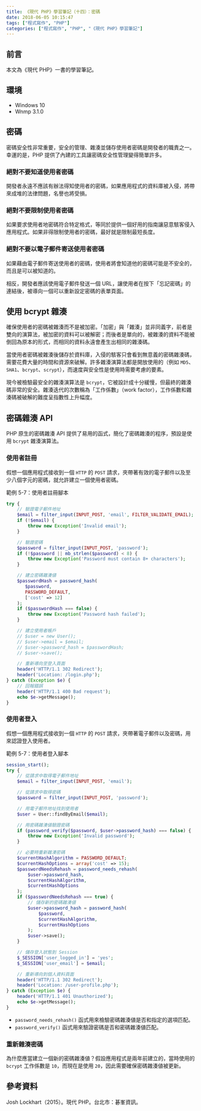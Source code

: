 ```yaml
---
title: 《現代 PHP》學習筆記（十四）：密碼
date: 2018-06-05 10:15:47
tags: ["程式寫作", "PHP"]
categories: ["程式寫作", "PHP", "《現代 PHP》學習筆記"]
---
```


## 前言
本文為《現代 PHP》一書的學習筆記。

## 環境
- Windows 10
- Wnmp 3.1.0

## 密碼
密碼安全性非常重要，安全的管理、雜湊並儲存使用者密碼是開發者的職責之一。幸運的是，PHP 提供了內建的工具讓密碼安全性管理變得簡單許多。

### 絕對不要知道使用者密碼
開發者永遠不應該有辦法得知使用者的密碼，如果應用程式的資料庫被入侵，將帶來成堆的法律問題，名譽也將受損。

### 絕對不要限制使用者密碼
如果要求使用者地密碼符合特定格式，等同於提供一個好用的指南讓惡意駭客侵入應用程式。如果非得限制使用者的密碼，最好就是限制最短長度。

### 絕對不要以電子郵件寄送使用者密碼
如果藉由電子郵件寄送使用者的密碼，使用者將會知道他的密碼可能是不安全的，而且是可以被知道的。

相反，開發者應該使用電子郵件發送一個 URL，讓使用者在按下「忘記密碼」的連結後，被導向一個可以重新設定密碼的表單頁面。

## 使用 bcrypt 雜湊
確保使用者的密碼被雜湊而不是被加密。「加密」與「雜湊」並非同義字，前者是雙向的演算法，被加密的資料可以被解密；而後者是單向的，被雜湊的資料不能被倒回為原本的形式，而相同的資料永遠會產生出相同的雜湊碼。

當使用者密碼被雜湊後儲存於資料庫，入侵的駭客只會看到無意義的密碼雜湊碼，需要花費大量的時間和資源來破解。許多雜湊演算法都是開放使用的（例如 `MD5`、`SHA1`、`bcrypt`、`scrypt`），而速度與安全性是使用時需要考慮的要素。

現今被檢驗最安全的雜湊演算法是 `bcrypt`，它被設計成十分緩慢，但最終的雜湊碼非常的安全。雜湊迭代的次數稱為「工作係數」（work factor），工作係數和雜湊碼被破解的難度呈指數性上升幅度。

## 密碼雜湊 API
PHP 原生的密碼雜湊 API 提供了易用的函式，簡化了密碼雜湊的程序，預設是使用 `bcrypt` 雜湊演算法。

### 使用者註冊
假想一個應用程式接收到一個 `HTTP` 的 `POST` 請求，夾帶著有效的電子郵件以及至少八個字元的密碼，就允許建立一個使用者密碼。

範例 5-7：使用者註冊腳本
```PHP
try {
    // 驗證電子郵件地址
    $email = filter_input(INPUT_POST, 'email', FILTER_VALIDATE_EMAIL);
    if (!$email) {
        throw new Exception('Invalid email');
    }

    // 驗證密碼
    $password = filter_input(INPUT_POST, 'password');
    if (!$password || mb_strlen($password) < 8) {
        throw new Exception('Password must contain 8+ characters');
    }

    // 建立密碼雜湊値
    $passwordHash = password_hash(
       $password,
       PASSWORD_DEFAULT,
       ['cost' => 12]
    );
    if ($passwordHash === false) {
        throw new Exception('Password hash failed');
    }

    // 建立使用者帳戶
    // $user = new User();
    // $user->email = $email;
    // $user->password_hash = $passwordHash;
    // $user->save();

    // 重新導向至登入頁面
    header('HTTP/1.1 302 Redirect');
    header('Location: /login.php');
} catch (Exception $e) {
    // 回報錯誤
    header('HTTP/1.1 400 Bad request');
    echo $e->getMessage();
}
```

### 使用者登入
假想一個應用程式接收到一個 `HTTP` 的 `POST` 請求，夾帶著電子郵件以及密碼，用來認證登入使用者。

範例 5-7：使用者登入腳本
```PHP
session_start();
try {
    // 從請求中取得電子郵件地址
    $email = filter_input(INPUT_POST, 'email');

    // 從請求中取得密碼
    $password = filter_input(INPUT_POST, 'password');

    // 用電子郵件地址找到使用者
    $user = User::findByEmail($email);

    // 用密碼雜湊値驗證密碼
    if (password_verify($password, $user->password_hash) === false) {
        throw new Exception('Invalid password');
    }

    // 必要時重新雜湊密碼
    $currentHashAlgorithm = PASSWORD_DEFAULT;
    $currentHashOptions = array('cost' => 15);
    $passwordNeedsRehash = password_needs_rehash(
        $user->password_hash,
        $currentHashAlgorithm,
        $currentHashOptions
    );
    if ($passwordNeedsRehash === true) {
        // 儲存新的密碼雜湊値
        $user->password_hash = password_hash(
            $password,
            $currentHashAlgorithm,
            $currentHashOptions
        );
        $user->save();
    }

    // 儲存登入狀態到 Session
    $_SESSION['user_logged_in'] = 'yes';
    $_SESSION['user_email'] = $email;

    // 重新導向到個人資料頁面
    header('HTTP/1.1 302 Redirect');
    header('Location: /user-profile.php');
} catch (Exception $e) {
    header('HTTP/1.1 401 Unauthorized');
    echo $e->getMessage();
}
```
- `password_needs_rehash()` 函式用來檢驗密碼雜湊値是否和指定的選項匹配。
- `password_verify()` 函式用來驗證密碼是否和密碼雜湊値匹配。

### 重新雜湊密碼
為什麼應當建立一個新的密碼雜湊値？假設應用程式是兩年前建立的，當時使用的 `bcrypt` 工作係數是 `10`，而現在是使用 `20`，因此需要確保密碼雜湊値被更新。

## 參考資料
Josh Lockhart（2015）。現代 PHP。台北市：碁峯資訊。